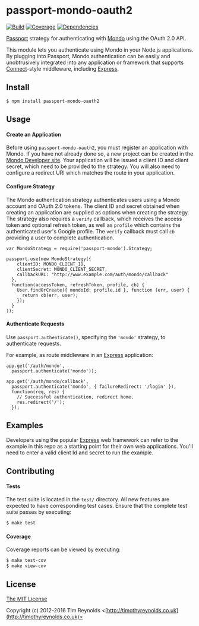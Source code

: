 # passport-mondo-oauth2

[![Build](https://img.shields.io/travis/timReynolds/passport-mondo-oauth2.svg)](https://travis-ci.org/timReynolds/passport-mondo-oauth2)
[![Coverage](https://img.shields.io/coveralls/timReynolds/passport-mondo-oauth2.svg)](https://coveralls.io/r/timReynolds/passport-mondo-oauth2)
[![Dependencies](https://img.shields.io/david/timReynolds/passport-mondo-oauth2.svg)](https://david-dm.org/timReynolds/passport-mondo-oauth2)


[Passport](http://passportjs.org/) strategy for authenticating with [Mondo](http://www.getmondo.co.uk/)
using the OAuth 2.0 API.

This module lets you authenticate using Mondo in your Node.js applications.
By plugging into Passport, Mondo authentication can be easily and
unobtrusively integrated into any application or framework that supports
[Connect](http://www.senchalabs.org/connect/)-style middleware, including
[Express](http://expressjs.com/).

## Install

    $ npm install passport-mondo-oauth2

## Usage

#### Create an Application

Before using `passport-mondo-oauth2`, you must register an application with
Mondo.  If you have not already done so, a new project can be created in the
[Mondo Developer site](https://developers.getmondo.co.uk/).
Your application will be issued a client ID and client secret, which need to be
provided to the strategy.  You will also need to configure a redirect URI which
matches the route in your application.

#### Configure Strategy

The Mondo authentication strategy authenticates users using a Mondo account
and OAuth 2.0 tokens.  The client ID and secret obtained when creating an
application are supplied as options when creating the strategy.  The strategy
also requires a `verify` callback, which receives the access token and optional
refresh token, as well as `profile` which contains the authenticated user's
Google profile.  The `verify` callback must call `cb` providing a user to
complete authentication.

    var MondoStrategy = require('passport-mondo').Strategy;

    passport.use(new MondoStrategy({
        clientID: MONDO_CLIENT_ID,
        clientSecret: MONDO_CLIENT_SECRET,
        callbackURL: "http://www.example.com/auth/mondo/callback"
      },
      function(accessToken, refreshToken, profile, cb) {
        User.findOrCreate({ mondoId: profile.id }, function (err, user) {
          return cb(err, user);
        });
      }
    ));

#### Authenticate Requests

Use `passport.authenticate()`, specifying the `'mondo'` strategy, to
authenticate requests.

For example, as route middleware in an [Express](http://expressjs.com/)
application:

    app.get('/auth/mondo',
      passport.authenticate('mondo'));

    app.get('/auth/mondo/callback',
      passport.authenticate('mondo', { failureRedirect: '/login' }),
      function(req, res) {
        // Successful authentication, redirect home.
        res.redirect('/');
      });

## Examples

Developers using the popular [Express](http://expressjs.com/) web framework can
refer to the example in this repo as a starting point for their own web applications.
You'll need to enter a valid client Id and secret to run the example.

## Contributing

#### Tests

The test suite is located in the `test/` directory.  All new features are
expected to have corresponding test cases.  Ensure that the complete test suite
passes by executing:

```bash
$ make test
```

#### Coverage

Coverage reports can be viewed by executing:

```bash
$ make test-cov
$ make view-cov
```

## License

[The MIT License](http://opensource.org/licenses/MIT)

Copyright (c) 2012-2016 Tim Reynolds <[http://timothyreynolds.co.uk](http://timothyreynolds.co.uk)>
